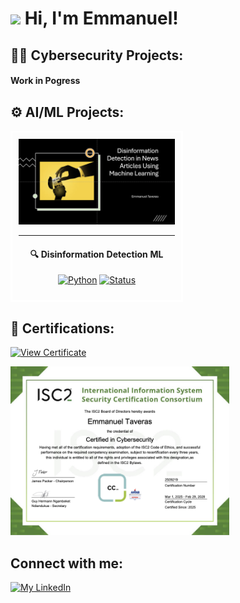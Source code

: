 <h1>
  <img src="https://media3.giphy.com/media/v1.Y2lkPTc5MGI3NjExNWcwbDB3aXc5aXRzOXI1a2k3czRoNDBqa2FkZ3phdWRhMnNrMjBuMCZlcD12MV9pbnRlcm5hbF9pbnRlcm5hbF9naWZfYnlfaWQmY3Q9cw/wtdVYmaRWJ1PyPcc8e/giphy.gif" width="70"> 
  Hi, I'm Emmanuel!
</h1>


</a><h2>👨‍💻 Cybersecurity Projects:</h2>
<h4>Work in Pogress</h4>

</p>
<h2>⚙️ AI/ML Projects:</h2>


<div align="left">

<table>
<tr>
<td style="border: 3px solid #ffffff; border-radius: 8px; padding: 10px; max-width: 280px; background: linear-gradient(145deg, rgba(255,255,255,0.1), rgba(255,255,255,0.05));">

<div align="center">

<a href="https://github.com/etaverasx/Disinformation-Detection-in-News-Articles-Using-Machine-Learning">
<img src="https://github.com/etaverasx/etaverasx/blob/main/Disinformation-Cover.png?raw=true" width="250" alt="Disinformation Detection ML Project">
</a>

---

#### 🔍 Disinformation Detection ML

[![Python](https://img.shields.io/badge/Python-ML-3776AB?style=flat-square&logo=python)](https://github.com/etaverasx/Disinformation-Detection-in-News-Articles-Using-Machine-Learning) [![Status](https://img.shields.io/badge/Status-Complete-28a745?style=flat-square)](https://github.com/etaverasx/Disinformation-Detection-in-News-Articles-Using-Machine-Learning)

</div>

</td>
</tr>
</table>

</div>





<h2>📄 Certifications:</h2>
 <p align="left">
  <a href="https://github.com/etaverasx/etaverasx/blob/main/CompTIA%20Security+%20ce%20certificate.png?raw=true">
    <img src="https://media.giphy.com/media/v1.Y2lkPTc5MGI3NjExa2c3YWlzZWt1bzQ2YzAzM241ZHd6YnkxeWx6eDhkeW0wZDIzZTNxaSZlcD12MV9zdGlja2Vyc19zZWFyY2gmY3Q9cw/0b1qyHhqfjKdnLqrF4/giphy.gif" width="300" alt="View Certificate">
  </a>
</p>
  <img src="https://github.com/etaverasx/etaverasx/blob/main/ISC2%20-%20CC.png?raw=true" alt="ISC2 Certified in Cybersecurity" width="350">
</p>





<h2>Connect with me:</h2>

[![My LinkedIn](https://skillicons.dev/icons?i=linkedin)](https://www.linkedin.com/in/emmanuel-taveras/)

</a>
